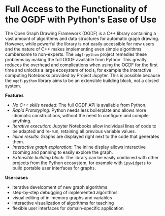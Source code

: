 # Full Access to the Functionality of the OGDF with Python's Ease of Use

The Open Graph Drawing Framework (OGDF) is a C++ library containing a vast amount of algorithms and data structures for
automatic graph drawing.
However, while powerful the library is not easily accessible for new users and the nature of C++ makes implementing even
simple algorithms cumbersome to non-experts.
The `odgf-python` project remedies these problems by making the full OGDF available from Python.
This greatly reduces the overhead and complications when using the OGDF for the first time and unlocks a large ecosystem
of tools, for example the interactive computing Notebooks provided by Project Jupyter.
This is possible because the `ogdf-python` library aims to be an extensible building block, not a closed system.   

**Features**

- *No C++ skills needed*: The full OGDF API is available from Python.
- *Rapid Prototyping*: Python needs less boilerplate and allows more idiomatic constructions, without the need to configure and compile anything.
- *Iterative execution*: Jupyter Notebooks allow individual lines of code to be adapted and re-run, retaining all previous variable values.
- *Inline results*: Graphs are displayed right next to the code that generates them.
- *Interactive graph exploration*: The inline display allows interactive zooming and panning to easily explore the graph.
- *Extensible building block*: The library can be easily combined with other projects from the Python ecosystem, for example with `ipywidgets` to build portable user interfaces for graphs.

**Use-cases**

- iterative development of new graph algorithms
- step-by-step debugging of implemented algorithms
- visual editing of in-memory graphs and variables
- interactive visualization of algorithms for teaching
- flexible user interfaces for domain-specific application